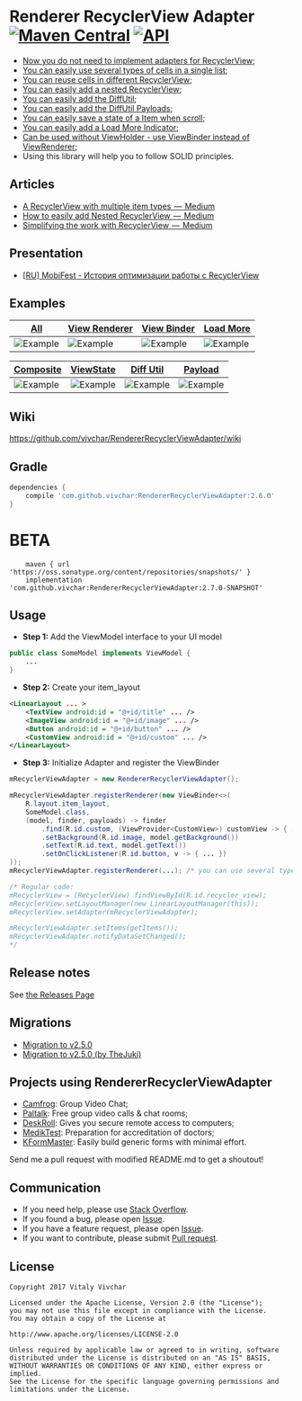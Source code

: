 
# Renderer RecyclerView Adapter [![Maven Central](https://maven-badges.herokuapp.com/maven-central/com.github.vivchar/RendererRecyclerViewAdapter/badge.svg)](https://maven-badges.herokuapp.com/maven-central/com.github.vivchar/RendererRecyclerViewAdapter) [![API](https://img.shields.io/badge/API-14%2B-yellow.svg?style=flat)](https://android-arsenal.com/api?level=14)

* [Now you do not need to implement adapters for RecyclerView](https://github.com/vivchar/RendererRecyclerViewAdapter/wiki/Quick-start-with-the-Renderer-Adapter);
* [You can easily use several types of cells in a single list](https://github.com/vivchar/RendererRecyclerViewAdapter/wiki/Quick-start-with-Simple-Items);
* [You can reuse cells in different RecyclerView](https://github.com/vivchar/RendererRecyclerViewAdapter/wiki/Quick-start-with-Simple-Items);
* [You can easily add a nested RecyclerView](https://github.com/vivchar/RendererRecyclerViewAdapter/wiki/Quick-start-with-Composite-Items);
* [You can easily add the DiffUtil](https://github.com/vivchar/RendererRecyclerViewAdapter/wiki/Quick-start-with-DiffUtil);
* [You can easily add the DiffUtil Payloads](https://github.com/vivchar/RendererRecyclerViewAdapter/blob/master/example/src/main/java/com/github/vivchar/example/pages/simple/PayloadFragment.java#L43);
* [You can easily save a state of a Item when scroll](https://github.com/vivchar/RendererRecyclerViewAdapter/wiki/Quick-start-with-ViewState);
* [You can easily add a Load More Indicator](https://github.com/vivchar/RendererRecyclerViewAdapter/wiki/Quick-start-with-Load-More-Indicator);
* [Can be used without ViewHolder - use ViewBinder instead of ViewRenderer](https://github.com/vivchar/RendererRecyclerViewAdapter/wiki/Quick-start-with-View-Binder);
* Using this library will help you to follow SOLID principles.

## Articles
* [A RecyclerView with multiple item types  —  Medium](https://medium.com/@vivchar/a-recyclerview-with-multiple-item-types-dfba3979050)
* [How to easily add Nested RecyclerView  —  Medium](https://medium.com/@vivchar/easy-handling-of-lists-rendererrecyclerviewadapter-part-2-3b18c8ea6f1b)
* [Simplifying the work with RecyclerView  —  Medium](https://medium.com/@vivchar/simplifying-the-work-with-recyclerview-a64027bca8c3)

## Presentation 
* [[RU] MobiFest - История оптимизации работы с RecyclerView](https://www.youtube.com/watch?v=mlal7UfaeI0)

## Examples

| [All](https://github.com/vivchar/RendererRecyclerViewAdapter/blob/master/example/src/main/java/com/github/vivchar/example/pages/github/GithubFragment.java#L78) | [View Renderer](https://github.com/vivchar/RendererRecyclerViewAdapter/blob/master/example/src/main/java/com/github/vivchar/example/pages/simple/ViewRendererFragment.java#L37) | [View Binder](https://github.com/vivchar/RendererRecyclerViewAdapter/blob/master/example/src/main/java/com/github/vivchar/example/pages/simple/ViewBinderFragment.java#L33) | [Load More](https://github.com/vivchar/RendererRecyclerViewAdapter/blob/master/example/src/main/java/com/github/vivchar/example/pages/simple/LoadMoreFragment.java#L45) |
| --- | --- | --- | --- |
![Example](https://github.com/vivchar/RendererRecyclerViewAdapter/blob/master/example/example.gif) | ![Example](https://github.com/vivchar/RendererRecyclerViewAdapter/blob/master/example/view-renderer.gif) | ![Example](https://github.com/vivchar/RendererRecyclerViewAdapter/blob/master/example/view-renderer.gif) | ![Example](https://github.com/vivchar/RendererRecyclerViewAdapter/blob/master/example/load-more.gif) |


| [Composite](https://github.com/vivchar/RendererRecyclerViewAdapter/blob/master/example/src/main/java/com/github/vivchar/example/pages/simple/CompositeViewRendererFragment.java#L38) | [ViewState](https://github.com/vivchar/RendererRecyclerViewAdapter/blob/master/example/src/main/java/com/github/vivchar/example/pages/simple/ViewStateFragment.java#L46) | [Diff Util](https://github.com/vivchar/RendererRecyclerViewAdapter/blob/master/example/src/main/java/com/github/vivchar/example/pages/simple/DiffUtilFragment.java#L40) | [Payload](https://github.com/vivchar/RendererRecyclerViewAdapter/blob/master/example/src/main/java/com/github/vivchar/example/pages/simple/PayloadFragment.java#L43) | 
| --- | --- | --- | --- |
| ![Example](https://github.com/vivchar/RendererRecyclerViewAdapter/blob/master/example/composite.gif) | ![Example](https://github.com/vivchar/RendererRecyclerViewAdapter/blob/master/example/view-state.gif) | ![Example](https://github.com/vivchar/RendererRecyclerViewAdapter/blob/master/example/diff-util.gif) | ![Example](https://github.com/vivchar/RendererRecyclerViewAdapter/blob/master/example/payload.gif) |

## Wiki
https://github.com/vivchar/RendererRecyclerViewAdapter/wiki

## Gradle
```gradle
dependencies {
    compile 'com.github.vivchar:RendererRecyclerViewAdapter:2.6.0'
}
```
# BETA
```
    maven { url 'https://oss.sonatype.org/content/repositories/snapshots/' }
    implementation 'com.github.vivchar:RendererRecyclerViewAdapter:2.7.0-SNAPSHOT'
```

## Usage
* **Step 1:** Add the ViewModel interface to your UI model

```java
public class SomeModel implements ViewModel {
	...
}
```

* **Step 2:** Create your item_layout
```xml
<LinearLayout ... >
	<TextView android:id = "@+id/title" ... />
	<ImageView android:id = "@+id/image" ... />
	<Button android:id = "@+id/button" ... />
	<CustomView android:id = "@+id/custom" ... />
</LinearLayout>
```

* **Step 3:** Initialize Adapter and register the ViewBinder
```java
mRecyclerViewAdapter = new RendererRecyclerViewAdapter();

mRecyclerViewAdapter.registerRenderer(new ViewBinder<>(
	R.layout.item_layout,
	SomeModel.class,
	(model, finder, payloads) -> finder
		.find(R.id.custom, (ViewProvider<CustomView>) customView -> { ... })
		.setBackground(R.id.image, model.getBackground())
		.setText(R.id.text, model.getText())
		.setOnClickListener(R.id.button, v -> { ... })
));
mRecyclerViewAdapter.registerRenderer(...); /* you can use several types of cells */

/* Regular code:
mRecyclerView = (RecyclerView) findViewById(R.id.recycler_view);
mRecyclerView.setLayoutManager(new LinearLayoutManager(this));
mRecyclerView.setAdapter(mRecyclerViewAdapter);

mRecyclerViewAdapter.setItems(getItems());
mRecyclerViewAdapter.notifyDataSetChanged();
*/
```

## Release notes
See [the Releases Page](https://github.com/vivchar/RendererRecyclerViewAdapter/releases)

## Migrations
* [Migration to v2.5.0](https://github.com/vivchar/RendererRecyclerViewAdapter/wiki/Steps-for-migration-to-v2.5.0)
* [Migration to v2.5.0 (by TheJuki)](https://github.com/vivchar/RendererRecyclerViewAdapter/wiki/Migration-to-2.5.0)

## Projects using RendererRecyclerViewAdapter
* [Camfrog](https://play.google.com/store/apps/details?id=com.camshare.camfrog.android): Group Video Chat;
* [Paltalk](https://play.google.com/store/apps/details?id=com.paltalk.chat.android): Free group video calls & chat rooms;
* [DeskRoll](https://play.google.com/store/apps/details?id=com.deskroll.client1): Gives you secure remote access to computers;
* [MedikTest](https://play.google.com/store/apps/details?id=com.anisov.medical.accreditation): Preparation for accreditation of doctors;
* [KFormMaster](https://github.com/TheJuki/KFormMaster): Easily build generic forms with minimal effort.

Send me a pull request with modified README.md to get a shoutout!

## Communication
* If you need help, please use [Stack Overflow](https://stackoverflow.com/search?tab=newest&q=rendererrecyclerviewadapter).
* If you found a bug, please open [Issue](https://github.com/vivchar/RendererRecyclerViewAdapter/labels/bug).
* If you have a feature request, please open [Issue](https://github.com/vivchar/RendererRecyclerViewAdapter/labels/feature%20request).
* If you want to contribute, please submit [Pull request](https://github.com/vivchar/RendererRecyclerViewAdapter/pulls).

## License

    Copyright 2017 Vitaly Vivchar

    Licensed under the Apache License, Version 2.0 (the "License");
    you may not use this file except in compliance with the License.
    You may obtain a copy of the License at

    http://www.apache.org/licenses/LICENSE-2.0

    Unless required by applicable law or agreed to in writing, software
    distributed under the License is distributed on an "AS IS" BASIS,
    WITHOUT WARRANTIES OR CONDITIONS OF ANY KIND, either express or implied.
    See the License for the specific language governing permissions and
    limitations under the License.
